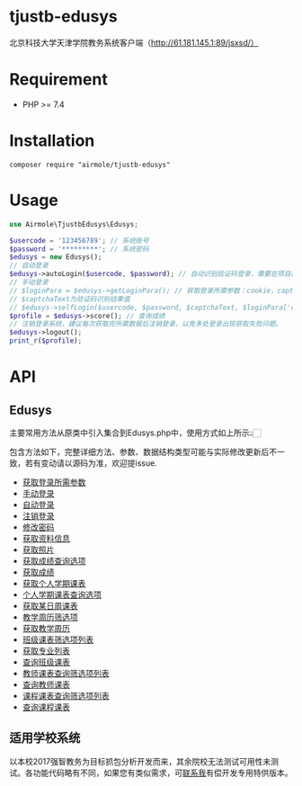 # tjustb-edusys

北京科技大学天津学院教务系统客户端（http://61.181.145.1:89/jsxsd/）

# Requirement

- PHP >= 7.4

# Installation

```shell
composer require "airmole/tjustb-edusys"
```

# Usage

```php
use Airmole\TjustbEdusys\Edusys;

$usercode = '123456789'; // 系统账号
$password = '*********'; // 系统密码
$edusys = new Edusys();
// 自动登录
$edusys->autoLogin($usercode, $password); // 自动识别验证码登录，需要在项目根目录下.env文件配置EDUSYS_OCR_URL
// 手动登录
// $loginPara = $edusys->getLoginPara(); // 获取登录所需参数：cookie，captcha
// $captchaText为验证码识别结果值
// $edusys->selfLogin($usercode, $password, $captchaText, $loginPara['cookie']); 
$profile = $edusys->score(); // 查询成绩
// 注销登录系统，建议每次获取完所需数据后注销登录，以免多处登录出现获取失败问题。
$edusys->logout();
print_r($profile);
```

# API

## Edusys

主要常用方法从原类中引入集合到Edusys.php中，使用方式如上所示👆🏻

包含方法如下，完整详细方法、参数、数据结构类型可能与实际修改更新后不一致，若有变动请以源码为准，欢迎提issue.

- [获取登录所需参数](docs/api.md#%E8%8E%B7%E5%8F%96%E7%99%BB%E5%BD%95%E6%89%80%E9%9C%80%E5%8F%82%E6%95%B0)
- [手动登录](docs/api.md#%E6%89%8B%E5%8A%A8%E7%99%BB%E5%BD%95)
- [自动登录](docs/api.md#%E8%87%AA%E5%8A%A8%E7%99%BB%E5%BD%95)
- [注销登录](docs/api.md#%E6%B3%A8%E9%94%80%E7%99%BB%E5%BD%95)
- [修改密码](docs/api.md#%E4%BF%AE%E6%94%B9%E5%AF%86%E7%A0%81)
- [获取资料信息](docs/api.md#%E8%8E%B7%E5%8F%96%E8%B5%84%E6%96%99%E4%BF%A1%E6%81%AF)
- [获取照片](docs/api.md#%E8%8E%B7%E5%8F%96%E7%85%A7%E7%89%87)
- [获取成绩查询选项](docs/api.md#%E8%8E%B7%E5%8F%96%E6%88%90%E7%BB%A9%E6%9F%A5%E8%AF%A2%E9%80%89%E9%A1%B9)
- [获取成绩](docs/api.md#%E6%9F%A5%E8%AF%A2%E6%88%90%E7%BB%A9)
- [获取个人学期课表](docs/api.md#%E8%8E%B7%E5%8F%96%E4%B8%AA%E4%BA%BA%E5%AD%A6%E6%9C%9F%E8%AF%BE%E8%A1%A8)
- [个人学期课表查询选项](docs/api.md#%E4%B8%AA%E4%BA%BA%E5%AD%A6%E6%9C%9F%E8%AF%BE%E8%A1%A8%E7%AD%9B%E9%80%89%E9%A1%B9%E5%88%97%E8%A1%A8)
- [获取某日周课表](docs/api.md#%E8%8E%B7%E5%8F%96%E6%9F%90%E6%97%A5%E7%9A%84%E5%91%A8%E8%AF%BE%E8%A1%A8)
- [教学周历筛选项](docs/api.md#%E6%95%99%E5%AD%A6%E5%91%A8%E5%8E%86%E7%AD%9B%E9%80%89%E9%A1%B9)
- [获取教学周历](docs/api.md#%E8%8E%B7%E5%8F%96%E6%95%99%E5%AD%A6%E5%91%A8%E5%8E%86)
- [班级课表筛选项列表](docs/api.md#%E7%8F%AD%E7%BA%A7%E8%AF%BE%E8%A1%A8%E6%9F%A5%E8%AF%A2%E7%AD%9B%E9%80%89%E9%A1%B9%E5%88%97%E8%A1%A8)
- [获取专业列表](docs/api.md#%E8%8E%B7%E5%8F%96%E4%B8%93%E4%B8%9A%E5%88%97%E8%A1%A8)
- [查询班级课表](docs/api.md#查询班级课表)
- [教师课表查询筛选项列表](docs/api.md#%E6%95%99%E5%B8%88%E8%AF%BE%E8%A1%A8%E6%9F%A5%E8%AF%A2%E7%AD%9B%E9%80%89%E9%A1%B9%E5%88%97%E8%A1%A8)
- [查询教师课表](docs/api.md#%E6%9F%A5%E8%AF%A2%E6%95%99%E5%B8%88%E8%AF%BE%E8%A1%A8)
- [课程课表查询筛选项列表](docs/api.md#%E8%AF%BE%E7%A8%8B%E5%88%97%E8%A1%A8%E7%AD%9B%E9%80%89%E8%AF%A6%E5%88%97%E8%A1%A8)
- [查询课程课表](docs/api.md#%E6%9F%A5%E8%AF%A2%E8%AF%BE%E7%A8%8B%E8%AF%BE%E8%A1%A8)

## 适用学校系统

以本校2017强智教务为目标抓包分析开发而来，其余院校无法测试可用性未测试。各功能代码略有不同，如果您有类似需求，可[联系我](mailto:admin@airmole.cn)有偿开发专用特供版本。
